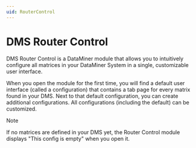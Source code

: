 ```yaml
---
uid: RouterControl
---
```


# DMS Router Control

DMS Router Control is a DataMiner module that allows you to intuitively configure all matrices in your DataMiner System in a single, customizable user interface.

When you open the module for the first time, you will find a default user interface (called a configuration) that contains a tab page for every matrix found in your DMS. Next to that default configuration, you can create additional configurations. All configurations (including the default) can be customized.

> [!NOTE]
> If no matrices are defined in your DMS yet, the Router Control module displays "This config is empty" when you open it.
